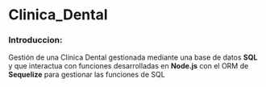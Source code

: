 # Clinica_Dental
 
### Introduccion: 

Gestión de una Clínica Dental gestionada mediante una base de datos **SQL** y que interactua con funciones desarrolladas en **Node.js** con el ORM de **Sequelize** para gestionar las funciones de SQL
